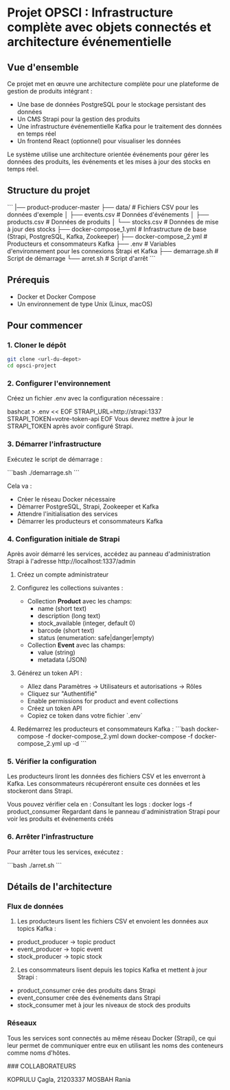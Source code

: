 # Projet OPSCI : Infrastructure complète avec objets connectés et architecture événementielle

## Vue d'ensemble

Ce projet met en œuvre une architecture complète pour une plateforme de gestion de produits intégrant :
- Une base de données PostgreSQL pour le stockage persistant des données
- Un CMS Strapi pour la gestion des produits
- Une infrastructure événementielle Kafka pour le traitement des données en temps réel
- Un frontend React (optionnel) pour visualiser les données

Le système utilise une architecture orientée événements pour gérer les données des produits, les événements et les mises à jour des stocks en temps réel.

## Structure du projet

\`\`\`
|── product-producer-master
├── data/                   # Fichiers CSV pour les données d'exemple
│   ├── events.csv          # Données d'événements
│   ├── products.csv        # Données de produits
│   └── stocks.csv          # Données de mise à jour des stocks
├── docker-compose_1.yml    # Infrastructure de base (Strapi, PostgreSQL, Kafka, Zookeeper)
├── docker-compose_2.yml    # Producteurs et consommateurs Kafka
├── .env                    # Variables d'environnement pour les connexions Strapi et Kafka
├── demarrage.sh            # Script de démarrage
└── arret.sh                # Script d'arrêt
\`\`\`

## Prérequis

- Docker et Docker Compose
- Un environnement de type Unix (Linux, macOS)

## Pour commencer

### 1. Cloner le dépôt

```bash
git clone <url-du-depot>
cd opsci-project
```

### 2. Configurer l'environnement 

Créez un fichier .env avec la configuration nécessaire :

bashcat > .env << EOF
STRAPI_URL=http://strapi:1337
STRAPI_TOKEN=votre-token-api
EOF
Vous devrez mettre à jour le STRAPI_TOKEN après avoir configuré Strapi.

### 3. Démarrer l'infrastructure

Exécutez le script de démarrage :


\`\`\`bash
./demarrage.sh
\`\`\`

Cela va :

- Créer le réseau Docker nécessaire
- Démarrer PostgreSQL, Strapi, Zookeeper et Kafka
- Attendre l'initialisation des services
- Démarrer les producteurs et consommateurs Kafka

### 4. Configuration initiale de Strapi

Après avoir démarré les services, accédez au panneau d'administration Strapi à l'adresse http://localhost:1337/admin

1. Créez un compte administrateur
2. Configurez les collections suivantes :
   - Collection **Product** avec les champs:
     - name (short text)
     - description (long text)
     - stock_available (integer, default 0)
     - barcode (short text)
     - status (enumeration: safe|danger|empty)
   - Collection **Event** avec las champs:
     - value (string)
     - metadata (JSON)

3. Générez un token API :
   - Allez dans Paramètres → Utilisateurs et autorisations → Rôles
   - Cliquez sur "Authentifié"
   - Enable permissions for product and event collections
   - Créez un token API
   - Copiez ce token dans votre fichier  \`.env\`

4. Redémarrez les producteurs et consommateurs Kafka :
\`\`\`bash
docker-compose -f docker-compose_2.yml down
docker-compose -f docker-compose_2.yml up -d
\`\`\`

### 5. Vérifier la configuration

Les producteurs liront les données des fichiers CSV et les enverront à Kafka. Les consommateurs récupéreront ensuite ces données et les stockeront dans Strapi.

Vous pouvez vérifier cela en :
Consultant les logs : docker logs -f product_consumer
Regardant dans le panneau d'administration Strapi pour voir les produits et événements créés

### 6. Arrêter l'infrastructure

Pour arrêter tous les services, exécutez :

\`\`\`bash
./arret.sh
\`\`\`

## Détails de l'architecture

### Flux de données

1. Les producteurs lisent les fichiers CSV et envoient les données aux topics Kafka :

- product_producer → topic product
- event_producer → topic event
- stock_producer → topic stock


2. Les consommateurs lisent depuis les topics Kafka et mettent à jour Strapi :

- product_consumer crée des produits dans Strapi
- event_consumer crée des événements dans Strapi
- stock_consumer met à jour les niveaux de stock des produits

### Réseaux

Tous les services sont connectés au même réseau Docker (Strapi), ce qui leur permet de communiquer entre eux en utilisant les noms des conteneurs comme noms d'hôtes.

### COLLABORATEURS

KOPRULU Çagla, 21203337
MOSBAH Rania